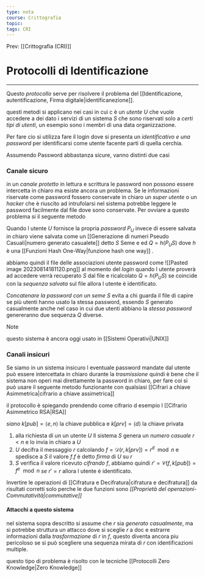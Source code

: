 ```yaml
---
type: nota
course: Crittografia
topic: 
tags: CRI
---
```


Prev: [[Crittografia (CRI)]]

# Protocolli di Identificazione
---
Questo _protocollo_ serve per risolvere il problema del [[Identificazione, autentificazione, Firma digitale|identificanezione]]. 

questi metodi si applicano nei casi in cui c è un _utente_ $U$ che vuole accedere a dei dato i servizi di un sistema $S$ che sono riservati solo a _certi tipi di utenti_, un esempio sono i membri di una data organizzazione.

Per fare cio si utilizza fare il login dove si presenta un _identificativo e una password_ per identificarsi come utente facente parti di quella cerchia.

Assumendo Password abbastanza sicure, vanno distinti due casi 

### Canale sicuro
in un _canale protetto_ in lettura e scrittura le password non possono essere intercetta in chiaro ma esiste ancora un problema. 
Se le informazioni riservate come password fossero conservate in chiaro un _super utente_ o un _hacker_ che è riuscito ad intrufolarsi nel sistema potrebbe leggere le password facilmente dal file dove sono conservate.
Per ovviare a questo problema si il seguente metodo

Quando l utente $U$ fornisce la propria _password_ $P_{U}$ invece di essere salvata in chiaro viene salvata come  un [[Generazione di numeri Pseudo Casuali|numero generato casualete]] detto $S$ Seme e ed $Q = h(P_{U}S)$ dove $h$ è una [[Funzioni Hash One-Way|funzione hash one way]] .

abbiamo quindi il file delle associazioni utente password come
![[Pasted image 20230814181120.png]]
al momento del _login_ quando l utente proverà ad accedere verrà recuperato $S$ dal file e ricalcolato $Q =h(P_{U}S)$ se coincide con la _sequenza salvata_ sul file allora l utente è identificato.

_Concatenare la password con un seme_ $S$ evita a chi guarda il file di capire se più utenti hanno usato la stessa password, essendo $S$ generato casualmente anche nel caso in cui due utenti abbiano la _stessa password_ genereranno due sequenza $Q$ diverse.


>[!note]
>questo sistema è ancora oggi usato in [[Sistemi Operativi|UNIX]]


### Canali insicuri
Se siamo in un sistema insicuro l eventuale password mandate dal utente può essere intercettata in chiaro durante la _trasmissione_ quindi è bene che il sistema non operi mai direttamente la password in chiaro, per fare coi si può usare il seguente metodo funzionante con qualsiasi [[Cifrari a chiave Asimmetrica|cifrario a chiave assimetrica]]

il protocollo è spiegando prendendo come cifrario d esempio l [[Cifrario Asimmetrico RSA|RSA]]

_siano_ $k[pub]=\langle e,n\rangle$ la chiave pubblica e $k[prv]=\langle d\rangle$ la chiave privata
1. alla richiesta di un un utente $U$ Il sistema $S$ genera un _numero casuale_ $r<n$ e lo invia in chiaro a $U$ 
2. $U$ decifra il messaggio $r$ calcolando $f=\mathcal{D}(r,k[prv])=r^{d}\mod n$ e spedisce a $S$ il valore $f$.$f$ è detto _firma_ di $U$ su $r$
3. $S$ verifica il valore ricevuto _cifrando_ $f$, abbiamo quindi $r'=\mathcal{C}(f,k[pub])=f^{e}\mod n$ _se_ $r'=r$ allora l utente è identificato. 

Invertire le operazioni di [[Cifratura e Decifratura|cifratura e decifratura]] da risultati corretti solo perche le due funzioni sono _[[Proprietà del operazioni-Commutatività|commutative]]_

#### Attacchi a questo sistema
nel sistema sopra descritto si assume che $r$ sia _generato casualmente_, ma si potrebbe struttura un attacco dove si sceglie $r$ a doc e estrarre informazioni dalla _trasformazione_ di $r$ in $f$, questo diventa ancora piu pericoloso se si può scegliere una sequenza mirata di $r$ con identificazioni multiple.

questo tipo di problema è risolto con le tecniche [[Protocolli Zero Knowledge|Zero Knowledge]]
 